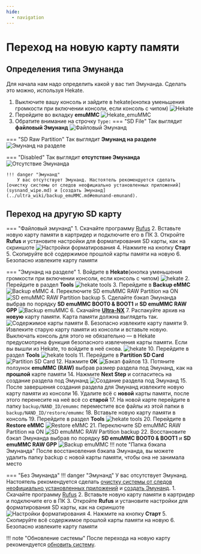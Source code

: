 ```yaml
---
hide:
  - navigation
---
```

# Переход на новую карту памяти

## Определения типа Эмунанда
Для начала нам надо определить какой у вас тип Эмунанда. Сделать это можно, используя Hekate.

1. Выключите вашу консоль и зайдите в hekate(кнопка уменьшения громкости при включении консоли, если консоль с чипом)
![Hekate](res/sysnand_wipe/hekate.bmp)
2. Перейдите во вкладку **emuMMC**
![Hekate_emuMMC](res/new_sd/hekate_emuMMC.bmp)
3. Обратите внимание на строчку `Type:`
=== "SD File"
    Так выглядит **файловый Эмунанд**
    ![Файловый Эмунанд](res/new_sd/file_emuMMC.bmp)

=== "SD Raw Partition"
    Так выглядит **Эмунанд на разделе**
    ![Эмунанд на разделе](res/new_sd/partition_emuMMC.bmp)

=== "Disabled"
    Так выглядит **отсутствие Эмунанда**
    ![Отсутствие Эмунанда](res/new_sd/no_emuMMC.bmp)
    
    !!! danger "Эмунанд"
        У вас отсутствует Эмунанд. Настоятель рекомендуется сделать [очистку системы от следов неофициально установленных приложений](sysnand_wipe.md) и [создать Эмунанд](../ultra_wiki/backup_emuMMC.md#emunand-emunand).

## Переход на другую SD карту

=== "Файловый эмунанд"
    1. Скачайте программу [Rufus](https://rufus.ie/)
    2. Вставьте новую карту памяти в картридер и подключите его в ПК
    3. Откройте **Rufus** и установите настройки для форматирования SD карты, как на скриншоте
    ![Настройки форматирования](res/new_sd/rufus_settings.bmp)
    4. Нажмите на кнопку **Старт**
    5. Скопируйте всё содержимое прошлой карты памяти на новую
    6. Безопасно извлеките карту памяти
    
=== "Эмунанд на разделе"
    1. Войдите в **Hekate**(кнопка уменьшения громкости при включении консоли, если консоль с чипом)
    ![hekate](res/new_sd/hekate.bmp) 
    2. Перейдите в раздел **Tools**
    ![hekate tools](res/new_sd/hekate_tools.bmp)
    3. Перейдите в **Backup eMMC**
    ![Backup eMMC](res/new_sd/backup_eMMC.bmp)
    4. Переключите SD emuMMC RAW Partition на ON
    ![SD emuMMC RAW Partition backup](res/new_sd/switch_backup.bmp)
    5. Сделайте бэкап Эмунанда выбрав по порядку **SD emuMMC BOOT0 & BOOT1** и **SD emuMMC RAW GPP**
    ![Backup emuMMC](res/new_sd/backup_emuMMC.bmp)
    6. Скачайте **[Ultra-NX](https://github.com/Ultra-NX/UltraNX/releases/latest/download/Ultra.zip)**
    7. Распакуйте архив на **новую** карту памяти. Карта памяти должна выглядеть так.
    ![Содержимое карты памяти](res/new_sd/sd_card.png)
    8. Безопасно извлеките карту памяти
    9. Извлеките старую карту памяти из консоли и вставьте новую. Выключать консоль для этого не обязательно — в Hekate предусмотрена функция безопасного извлечения карты памяти. Если вы вышли из Hekate, то войдите в неё снова.
    ![hekate](res/new_sd/hekate.bmp)
    10. Перейдите в раздел **Tools**
    ![hekate tools](res/new_sd/hekate_tools.bmp)
    11. Перейдите в **Partition SD Card**
    ![Partition SD Card](res/new_sd/partition_sd_card.bmp)
    12. Нажмите **OK**
    ![Бэкап файлов](res/new_sd/partition_backup.bmp)
    13. Потяните ползунок **emuMMC (RAW)** выбрав размер раздела под Эмунанд, как на **прошлой** карте памяти
    14. Нажмите **Next Step** и согласитесь на создание раздела под Эмунанд
    ![Создание раздела под Эмунанд](res/new_sd/next_step.bmp)
    15. После завершения создания раздела для Эмунанд извлеките новую карту памяти из консоли
    16. Удалите всё с **новой** карты памяти, после этого перенесите на неё всё со **старой**
    17. На новой карте перейдите в папку `backup/NAND_ID/emummc` переместите все файлы из этой папки в `backup/NAND_ID/restore/emummc`
    18. Вставьте новую карту памяти в консоль
    19. Перейдите в раздел **Tools**
    ![hekate tools](res/new_sd/hekate_tools.bmp)
    20. Перейдите в **Restore eMMC**
    ![Restore eMMC](res/new_sd/restore_eMMC.bmp)
    21. Переключите SD emuMMC RAW Partition на ON
    ![SD emuMMC RAW Partition backup](res/new_sd/switch_restore.bmp)
    22. Восстановите бэкап Эмунанда выбрав по порядку **SD emuMMC BOOT0 & BOOT1** и **SD emuMMC RAW GPP**
    ![Backup emuMMC](res/new_sd/restore_emuMMC.bmp)
    !!! note "Папка бэкапа Эмунанда"
        После восстановления бэкапа Эмунанда, вы можете удалить папку backup с новой карты памяти, чтобы она не занимала место
    
=== "Без Эмунанда"
    !!! danger "Эмунанд"
        У вас отсутствует Эмунанд. Настоятель рекомендуется сделать [очистку системы от следов неофициально установленных приложений](sysnand_wipe.md) и [создать Эмунанд](../ultra_wiki/backup_emuMMC.md#emunand-emunand).
    1. Скачайте программу [Rufus](https://rufus.ie/)
    2. Вставьте новую карту памяти в картридер и подключите его в ПК
    3. Откройте **Rufus** и установите настройки для форматирования SD карты, как на скриншоте
    ![Настройки форматирования](res/new_sd/rufus_settings.bmp)
    4. Нажмите на кнопку **Старт**
    5. Скопируйте всё содержимое прошлой карты памяти на новую
    6. Безопасно извлеките карту памяти

!!! note "Обновление системы"
    После перехода на новую карту рекомендуется [обновить систему](../ultra_wiki/installing_update.md#obnovlenie-cherez-aio). 